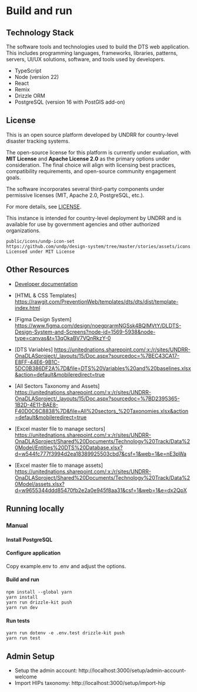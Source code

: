 # Build and run

## Technology Stack

The software tools and technologies used to build the DTS web application. This includes programming languages, frameworks, libraries, patterns, servers, UI/UX solutions, software, and tools used by developers.

* TypeScript
* Node (version 22)
* React
* Remix
* Drizzle ORM
* PostgreSQL (version 16 with PostGIS add-on)

## License
This is an open source platform developed by UNDRR for country-level disaster tracking systems. 

The open-source license for this platform is currently under evaluation, with **MIT License** and **Apache License 2.0** as the primary options under consideration. The final choice will align with licensing best practices, compatibility requirements, and open-source community engagement goals.

The software incorporates several third-party components under permissive licenses (MIT, Apache 2.0, PostgreSQL, etc.).

For more details, see [LICENSE](./_docs/LICENSE.md).

This instance is intended for country-level deployment by UNDRR and is available for use by government agencies and other authorized organizations.


```
public/icons/undp-icon-set
https://github.com/undp/design-system/tree/master/stories/assets/icons
Licensed under MIT License
```

## Other Resources
* [Developer documentation](_docs/index.md)

* [HTML & CSS Templates] https://rawgit.com/PreventionWeb/templates/dts/dts/dist/template-index.html
* [Figma Design System] https://www.figma.com/design/noegprarmNGSsk4BQlMVtY/DLDTS-Design-System-and-Screens?node-id=1569-5938&node-type=canvas&t=13qOkaBV7VQnRkzY-0
* [DTS Variables] https://unitednations.sharepoint.com/:x:/r/sites/UNDRR-OnaDLASproject/_layouts/15/Doc.aspx?sourcedoc=%7BEC43CA17-E8FF-44E6-9B1C-5DC0B386DF2A%7D&file=DTS%20Variables%20and%20baselines.xlsx&action=default&mobileredirect=true
* [All Sectors Taxonomy and Assets] https://unitednations.sharepoint.com/:x:/r/sites/UNDRR-OnaDLASproject/_layouts/15/Doc.aspx?sourcedoc=%7BD2395365-1B2D-4E11-BAE8-F40D0C6C8838%7D&file=All%20sectors_%20Taxonomies.xlsx&action=default&mobileredirect=true
* [Excel master file to manage sectors] https://unitednations.sharepoint.com/:x:/r/sites/UNDRR-OnaDLASproject/Shared%20Documents/Technology%20Track/Data%20Model/Entities%20DTS%20Database.xlsx?d=w544fc777f3994d2ea18389925503cbd7&csf=1&web=1&e=nE3pWa
* [Excel master file to manage assets] https://unitednations.sharepoint.com/:x:/r/sites/UNDRR-OnaDLASproject/Shared%20Documents/Technology%20Track/Data%20Model/assets.xlsx?d=w9655344ddd85470fb2e2a0e945f8aa31&csf=1&web=1&e=dx2QpX

## Running locally

### Manual

#### Install PostgreSQL

#### Configure application

Copy example.env to .env and adjust the options.

#### Build and run
```
npm install --global yarn
yarn install
yarn run drizzle-kit push
yarn run dev
```

#### Run tests
```
yarn run dotenv -e .env.test drizzle-kit push
yarn run test
```

## Admin Setup

* Setup the admin account: http://localhost:3000/setup/admin-account-welcome
* Import HIPs taxonomy: http://localhost:3000/setup/import-hip

